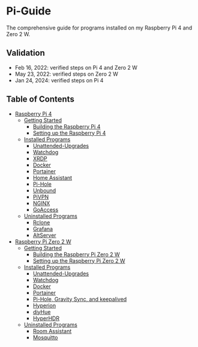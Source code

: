# Pi-Guide

The comprehensive guide for programs installed on my Raspberry Pi 4 and Zero 2 W.

## Validation

- Feb 16, 2022: verified steps on Pi 4 and Zero 2 W
- May 23, 2022: verified steps on Zero 2 W
- Jan 24, 2024: verified steps on Pi 4

## Table of Contents

- [Raspberry Pi 4](/Raspberry%20Pi%204/)
  - [Getting Started](https://github.com/justinknguyen/Pi-Guide/tree/main/Raspberry%20Pi%204#getting-started)
    - [Building the Raspberry Pi 4](https://github.com/justinknguyen/Pi-Guide/tree/main/Raspberry%20Pi%204#building-the-raspberry-pi-4)
    - [Setting up the Raspberry Pi 4](https://github.com/justinknguyen/Pi-Guide/tree/main/Raspberry%20Pi%204#setting-up-the-raspberry-pi-4)
  - [Installed Programs](/Raspberry%20Pi%204/Installed%20Programs/)
    - [Unattended-Upgrades](/Raspberry%20Pi%204/Installed%20Programs/01%20-%20Unattended-Upgrades.md)
    - [Watchdog](/Raspberry%20Pi%204/Installed%20Programs/02%20-%20Watchdog.md)
    - [XRDP](/Raspberry%20Pi%204/Installed%20Programs/03%20-%20XRDP.md)
    - [Docker](/Raspberry%20Pi%204/Installed%20Programs/04%20-%20Docker.md)
    - [Portainer](/Raspberry%20Pi%204/Installed%20Programs/05%20-%20Portainer.md)
    - [Home Assistant](/Raspberry%20Pi%204/Installed%20Programs/06%20-%20Home%20Assistant.md)
    - [Pi-Hole](/Raspberry%20Pi%204/Installed%20Programs/07%20-%20Pi-Hole.md)
    - [Unbound](/Raspberry%20Pi%204/Installed%20Programs/08%20-%20Unbound.md)
    - [PiVPN](/Raspberry%20Pi%204/Installed%20Programs/09%20-%20PiVPN.md)
    - [NGINX](/Raspberry%20Pi%204/Installed%20Programs/10%20-%20NGINX.md)
    - [GoAccess](/Raspberry%20Pi%204/Installed%20Programs/11%20-%20GoAccess.md)
  - [Uninstalled Programs](/Raspberry%20Pi%204/Uninstalled%20Programs/)
    - [Rclone](/Raspberry%20Pi%204/Uninstalled%20Programs/01%20-%20Rclone.md)
    - [Grafana](/Raspberry%20Pi%204/Uninstalled%20Programs/02%20-%20Grafana.md)
    - [AltServer](/Raspberry%20Pi%204/Uninstalled%20Programs/03%20-%20AltServer.md)
      <br>
- [Raspberry Pi Zero 2 W](/Raspberry%20Pi%20Zero%202%20W/)
  - [Getting Started](https://github.com/justinknguyen/Pi-Guide/tree/main/Raspberry%20Pi%20Zero%202%20W#getting-started)
    - [Building the Raspberry Pi Zero 2 W](https://github.com/justinknguyen/Pi-Guide/tree/main/Raspberry%20Pi%20Zero%202%20W#building-the-raspberry-pi-zero-2-w)
    - [Setting up the Raspberry Pi Zero 2 W](https://github.com/justinknguyen/Pi-Guide/tree/main/Raspberry%20Pi%20Zero%202%20W#setting-up-the-raspberry-pi-zero-2-w)
  - [Installed Programs](/Raspberry%20Pi%20Zero%202%20W/Installed%20Programs/)
    - [Unattended-Upgrades](/Raspberry%20Pi%20Zero%202%20W/Installed%20Programs/01%20-%20Unattended-Upgrades.md)
    - [Watchdog](/Raspberry%20Pi%20Zero%202%20W/Installed%20Programs/02%20-%20Watchdog.md)
    - [Docker](/Raspberry%20Pi%20Zero%202%20W/Installed%20Programs/03%20-%20Docker.md)
    - [Portainer](/Raspberry%20Pi%20Zero%202%20W/Installed%20Programs/04%20-%20Portainer.md)
    - [Pi-Hole, Gravity Sync, and keepalived](/Raspberry%20Pi%20Zero%202%20W/Installed%20Programs/06%20-%20Pi-Hole%2C%20Gravity%20Sync%2C%20and%20keepalived.md)
    - [Hyperion](/Raspberry%20Pi%20Zero%202%20W/Installed%20Programs/07%20-%20Hyperion.md)
    - [diyHue](/Raspberry%20Pi%20Zero%202%20W/Installed%20Programs/08%20-%20diyHue.md)
    - [HyperHDR](/Raspberry%20Pi%20Zero%202%20W/Installed%20Programs/09%20-%20HyperHDR.md)
  - [Uninstalled Programs](/Raspberry%20Pi%20Zero%202%20W/Uninstalled%20Programs/)
    - [Room Assistant](/Raspberry%20Pi%20Zero%202%20W/Uninstalled%20Programs/01%20-%20Room%20Assistant.md)
    - [Mosquitto](/Raspberry%20Pi%20Zero%202%20W/Uninstalled%20Programs/02%20-%20Mosquitto.md)
